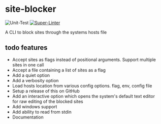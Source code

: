 # site-blocker

![Unit-Test](https://github.com/lilydoar/site-blocker/actions/workflows/test.yaml/badge.svg)
[![Super-Linter](https://github.com/lilydoar/site-blocker/actions/workflows/lint.yaml/badge.svg)](https://github.com/marketplace/actions/super-linter)

A CLI to block sites through the systems hosts file

## todo features

- Accept sites as flags instead of positional arguments. Support multiple sites in one call
- Accept a file containing a list of sites as a flag
- Add a quiet option
- Add a verbosity option
- Load hosts location from various config options. flag, env, config file
- Setup a release of this on GitHub
- Add an interactive option which opens the system's default text editor for raw editing of the blocked sites
- Add windows support
- Add ability to read from stdin
- Documentation
